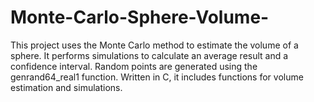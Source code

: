 # Monte-Carlo-Sphere-Volume-
This project uses the Monte Carlo method to estimate the volume of a sphere. It performs simulations to calculate an average result and a confidence interval. Random points are generated using the genrand64_real1 function. Written in C, it includes functions for volume estimation and simulations.
